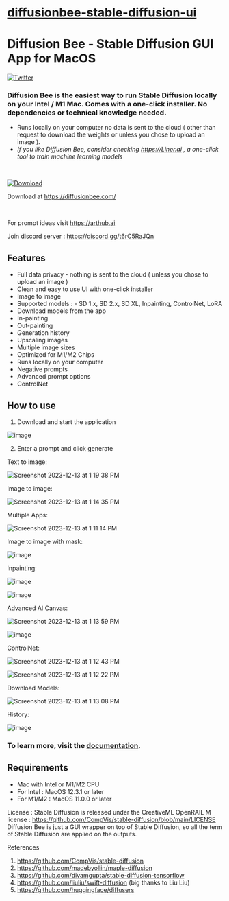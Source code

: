 # [diffusionbee-stable-diffusion-ui](https://github.com/divamgupta/diffusionbee-stable-diffusion-ui)

# Diffusion Bee - Stable Diffusion GUI App for MacOS
[![Twitter](https://img.shields.io/twitter/url.svg?label=Follow%20%40divamgupta&style=social&url=https%3A%2F%2Ftwitter.com%2Fdivamgupta)](https://twitter.com/divamgupta)



### Diffusion Bee is the easiest way to run Stable Diffusion locally on your Intel / M1 Mac. Comes with a one-click installer. No dependencies or technical knowledge needed.

* Runs locally on your computer no data is sent to the cloud ( other than request to download the weights or unless you chose to upload an image ).
*  *If you like Diffusion Bee, consider checking https://Liner.ai , a one-click tool to train machine learning models*

<br>

[![Download](https://user-images.githubusercontent.com/1890549/189538422-52d50488-c1fa-4924-bec6-186c9e0f307b.png)](https://diffusionbee.com/)

Download at https://diffusionbee.com/


<br>

For prompt ideas visit https://arthub.ai

Join discord server : https://discord.gg/t6rC5RaJQn


## Features
* Full data privacy - nothing is sent to the cloud ( unless you chose to upload an image )
* Clean and easy to use UI with one-click installer
* Image to image
* Supported models : - SD 1.x, SD 2.x, SD XL, Inpainting, ControlNet, LoRA
* Download models from the app
* In-painting
* Out-painting
* Generation history
* Upscaling images
* Multiple image sizes
* Optimized for M1/M2 Chips
* Runs locally on your computer
* Negative prompts
* Advanced prompt options
* ControlNet


## How to use 

1) Download and start the application

![image](https://user-images.githubusercontent.com/1890549/198916443-c6a2e40a-3d1e-4000-882d-993aa1941391.png)


2) Enter a prompt and click generate

Text to image:

![Screenshot 2023-12-13 at 1 19 38 PM](https://github.com/divamgupta/diffusionbee-stable-diffusion-ui/assets/1890549/3ee8e70b-ea17-4b26-8069-6d8c65aaa729)



Image to image:

![Screenshot 2023-12-13 at 1 14 35 PM](https://github.com/divamgupta/diffusionbee-stable-diffusion-ui/assets/1890549/ceb4b799-5003-47c6-a689-1a5dcd110935)

Multiple Apps:

![Screenshot 2023-12-13 at 1 11 14 PM](https://github.com/divamgupta/diffusionbee-stable-diffusion-ui/assets/1890549/5deb2129-b1c7-4f25-9718-754aa9a96008)


Image to image with mask:

![image](https://user-images.githubusercontent.com/1890549/198915075-dba8e90f-47f6-4915-87b5-fd09c17a58e5.png)

Inpainting:

![image](https://user-images.githubusercontent.com/1890549/198915349-6261dc9e-c24d-4fb0-98a2-973b429914b8.png)

![image](https://user-images.githubusercontent.com/1890549/198915395-71d4d278-2434-4e21-aea6-42988593941a.png)

Advanced AI Canvas:

![Screenshot 2023-12-13 at 1 13 59 PM](https://github.com/divamgupta/diffusionbee-stable-diffusion-ui/assets/1890549/f01273d3-6a01-4498-8d11-5f46b9946213)


![image](https://user-images.githubusercontent.com/1890549/198916091-62872915-af1d-4553-b657-934c1c8c7aca.png)

ControlNet:

![Screenshot 2023-12-13 at 1 12 43 PM](https://github.com/divamgupta/diffusionbee-stable-diffusion-ui/assets/1890549/55f8d6b0-2f18-4706-9771-999f379a8e4d)

![Screenshot 2023-12-13 at 1 12 22 PM](https://github.com/divamgupta/diffusionbee-stable-diffusion-ui/assets/1890549/53f5e3ef-6398-4c43-aeb6-0f1ded052a9a)


Download Models:

![Screenshot 2023-12-13 at 1 13 08 PM](https://github.com/divamgupta/diffusionbee-stable-diffusion-ui/assets/1890549/4202ba4e-f33f-47e7-bd27-26b1b93142db)


History:

![image](https://user-images.githubusercontent.com/1890549/198916678-9061829c-69da-4eee-b28d-1989e01c11e0.png)


### To learn more, visit the [documentation](https://github.com/divamgupta/diffusionbee-stable-diffusion-ui/blob/master/docs/DOCUMENTATION.md).

## Requirements 
* Mac with Intel or M1/M2 CPU
* For Intel : MacOS 12.3.1 or later 
* For M1/M2 : MacOS 11.0.0 or later 

License : Stable Diffusion is released under the CreativeML OpenRAIL M license : https://github.com/CompVis/stable-diffusion/blob/main/LICENSE
Diffusion Bee is just a GUI wrapper on top of Stable Diffusion, so all the term of Stable Diffusion are applied on the outputs. 



References
1) https://github.com/CompVis/stable-diffusion
2) https://github.com/madebyollin/maple-diffusion
3) https://github.com/divamgupta/stable-diffusion-tensorflow
4) https://github.com/liuliu/swift-diffusion (big thanks to Liu Liu)
5) https://github.com/huggingface/diffusers

 
